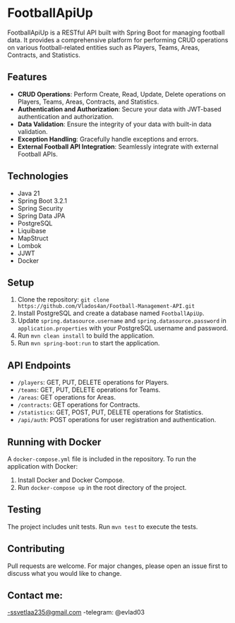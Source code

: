 # FootballApiUp

FootballApiUp is a RESTful API built with Spring Boot for managing football data. It provides a comprehensive platform for performing CRUD operations on various football-related entities such as Players, Teams, Areas, Contracts, and Statistics.

## Features

- **CRUD Operations**: Perform Create, Read, Update, Delete operations on Players, Teams, Areas, Contracts, and Statistics.
- **Authentication and Authorization**: Secure your data with JWT-based authentication and authorization.
- **Data Validation**: Ensure the integrity of your data with built-in data validation.
- **Exception Handling**: Gracefully handle exceptions and errors.
- **External Football API Integration**: Seamlessly integrate with external Football APIs.

## Technologies

- Java 21
- Spring Boot 3.2.1
- Spring Security
- Spring Data JPA
- PostgreSQL
- Liquibase
- MapStruct
- Lombok
- JJWT
- Docker

## Setup

1. Clone the repository: `git clone https://github.com/Vlados4an/Football-Management-API.git`
2. Install PostgreSQL and create a database named `FootballApiUp`.
3. Update `spring.datasource.username` and `spring.datasource.password` in `application.properties` with your PostgreSQL username and password.
4. Run `mvn clean install` to build the application.
5. Run `mvn spring-boot:run` to start the application.

## API Endpoints

- `/players`: GET, PUT, DELETE operations for Players.
- `/teams`: GET, PUT, DELETE operations for Teams.
- `/areas`: GET operations for Areas.
- `/contracts`: GET operations for Contracts.
- `/statistics`: GET, POST, PUT, DELETE operations for Statistics.
- `/api/auth`: POST operations for user registration and authentication.

## Running with Docker

A `docker-compose.yml` file is included in the repository. To run the application with Docker:

1. Install Docker and Docker Compose.
2. Run `docker-compose up` in the root directory of the project.

## Testing

The project includes unit tests. Run `mvn test` to execute the tests.

## Contributing

Pull requests are welcome. For major changes, please open an issue first to discuss what you would like to change.

## Contact me:
-ssvetlaa235@gmail.com
-telegram: @evlad03
